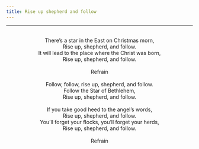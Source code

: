 ```yaml
---
title: Rise up shepherd and follow
---
```


---
<center>
<br/>
There’s a star in the East on Christmas morn,<br/>
Rise up, shepherd, and follow.<br/>
It will lead to the place where the Christ was born,<br/>
Rise up, shepherd, and follow.<br/>
<br/>
Refrain<br/>
<br/>
Follow, follow, rise up, shepherd, and follow.<br/>
Follow the Star of Bethlehem,<br/>
Rise up, shepherd, and follow.<br/>
<br/>
If you take good heed to the angel’s words,<br/>
Rise up, shepherd, and follow.<br/>
You’ll forget your flocks, you’ll forget your herds,<br/>
Rise up, shepherd, and follow.<br/>
<br/>
Refrain<br/>

</center>